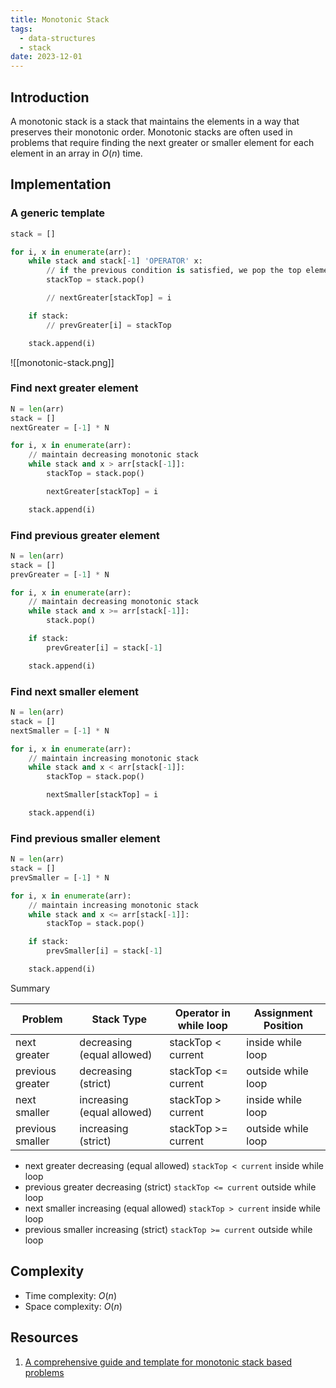 ```yaml
---
title: Monotonic Stack
tags:
  - data-structures
  - stack
date: 2023-12-01
---
```


## Introduction

A monotonic stack is a stack that maintains the elements in a way that preserves their monotonic order. Monotonic stacks are often used in problems that require finding the next greater or smaller element for each element in an array in ${O(n)}$ time.

## Implementation

### A generic template

```python
stack = []

for i, x in enumerate(arr):
    while stack and stack[-1] 'OPERATOR' x:
        // if the previous condition is satisfied, we pop the top element
        stackTop = stack.pop()

        // nextGreater[stackTop] = i

    if stack:
        // prevGreater[i] = stackTop

    stack.append(i)
```

![[monotonic-stack.png]]

### Find next greater element

```python
N = len(arr)
stack = []
nextGreater = [-1] * N

for i, x in enumerate(arr):
    // maintain decreasing monotonic stack
    while stack and x > arr[stack[-1]]:
        stackTop = stack.pop()

        nextGreater[stackTop] = i

    stack.append(i)
```

### Find previous greater element

```python
N = len(arr)
stack = []
prevGreater = [-1] * N

for i, x in enumerate(arr):
    // maintain decreasing monotonic stack
    while stack and x >= arr[stack[-1]]:
        stack.pop()

    if stack:
        prevGreater[i] = stack[-1]

    stack.append(i)
```

### Find next smaller element

```python
N = len(arr)
stack = []
nextSmaller = [-1] * N

for i, x in enumerate(arr):
    // maintain increasing monotonic stack
    while stack and x < arr[stack[-1]]:
        stackTop = stack.pop()

        nextSmaller[stackTop] = i

    stack.append(i)
```

### Find previous smaller element

```python
N = len(arr)
stack = []
prevSmaller = [-1] * N

for i, x in enumerate(arr):
    // maintain increasing monotonic stack
    while stack and x <= arr[stack[-1]]:
        stackTop = stack.pop()

    if stack:
        prevSmaller[i] = stack[-1]

    stack.append(i)
```

Summary

| Problem          | Stack Type                 | Operator in while loop | Assignment Position |
| ---------------- | -------------------------- | ---------------------- | ------------------- |
| next greater     | decreasing (equal allowed) | stackTop < current     | inside while loop   |
| previous greater | decreasing (strict)        | stackTop <= current    | outside while loop  |
| next smaller     | increasing (equal allowed) | stackTop > current     | inside while loop   |
| previous smaller | increasing (strict)        | stackTop >= current    | outside while loop  |

- next greater decreasing (equal allowed) `stackTop < current` inside while loop
- previous greater decreasing (strict) `stackTop <= current` outside while loop
- next smaller increasing (equal allowed) `stackTop > current` inside while loop
- previous smaller increasing (strict) `stackTop >= current` outside while loop

## Complexity

- Time complexity: ${O(n)}$
- Space complexity: ${O(n)}$

## Resources

1. [A comprehensive guide and template for monotonic stack based problems](https://leetcode.com/discuss/study-guide/2347639/A-comprehensive-guide-and-template-for-monotonic-stack-based-problems)
